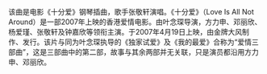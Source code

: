 

该曲是电影《十分爱》钢琴插曲，歌手张敬轩演唱。《十分爱》（Love Is All Not
Around）是一部2007年上映的香港爱情电影。由叶念琛导演，方力申、邓丽欣、杨爱瑾、张敬轩及钟嘉欣等领衔主演。于2007年4月19日上映，由金牌大风制作、发行。该片与同为叶念琛执导的《独家试爱》及《我的最爱》合称为“爱情三部曲”，这是三部曲中的第二部，故事与其余两部并无关联，只是演员都沿用方力申、邓丽欣。


